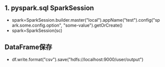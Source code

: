 ## 1. pyspark.sql SparkSession
- spark=SparkSession.builder.master("local").appName("test").config("spark.some.config.option", "some-value").getOrCreate()
- spark=SparkSession(sc)

## DataFrame保存
- df.write.format("csv").save("hdfs://localhost:9000/user/output")
